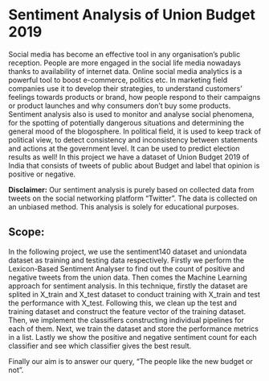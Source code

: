 # Sentiment Analysis of Union Budget 2019

Social media has become an effective tool in any organisation’s public reception. People are more
engaged in the social life media nowadays thanks to availability of internet data. Online social media
analytics is a powerful tool to boost e-commerce, politics etc. In marketing field companies use it to
develop their strategies, to understand customers’ feelings towards products or brand, how people
respond to their campaigns or product launches and why consumers don’t buy some products.
Sentiment analysis also is used to monitor and analyse social phenomena, for the spotting of
potentially dangerous situations and determining the general mood of the blogosphere. In political
field, it is used to keep track of political view, to detect consistency and inconsistency between
statements and actions at the government level. It can be used to predict election results as well! In
this project we have a dataset of Union Budget 2019 of India that consists of tweets of public about
Budget and label that opinion is positive or negative.

__Disclaimer:__ Our sentiment analysis is purely based on collected data from tweets on the social
networking platform “Twitter”. The data is collected on an unbiased method. This analysis is solely
for educational purposes.

## Scope: 
In the following project, we use the sentiment140 dataset and uniondata dataset as training
and testing data respectively. Firstly we perform the Lexicon-Based Sentiment Analyser to find out
the count of positive and negative tweets from the union data.
Then comes the Machine Learning approach for sentiment analysis. In this technique, firstly the
dataset are splited in X_train and X_test dataset to conduct training with X_train and test the
performance with X_test. Following this, we clean up the test and training dataset and construct the
feature vector of the training dataset. Then, we implement the classifiers constructing individual
pipelines for each of them. Next, we train the dataset and store the performance metrics in a list.
Lastly we show the positive and negative sentiment count for each classifier and see which classifier
gives the best result.

Finally our aim is to answer our query, “The people like the new budget or not”.
